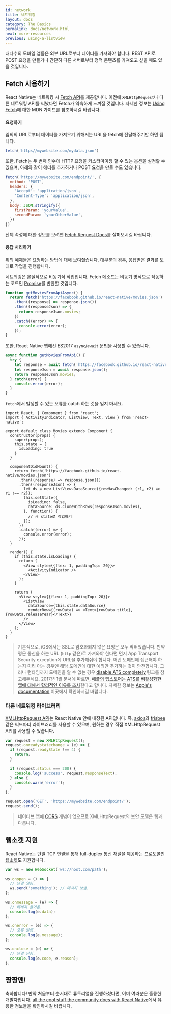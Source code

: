 ```yaml
---
id: network
title: 네트워킹
layout: docs
category: The Basics
permalink: docs/network.html
next: more-resources
previous: using-a-listview
---
```


대다수의 모바일 앱들은 외부 URL로부터 데이터를 가져와야 합니다. REST API로 POST 요청을 만들거나 간단히 다른 서버로부터 정적 콘텐츠를 가져오고 싶을 때도 있을 것입니다.

## Fetch 사용하기

React Native는 네트워킹 시 [Fetch API](https://developer.mozilla.org/en-US/docs/Web/API/Fetch_API)를 제공합니다. 이전에 `XMLHttpRequest`나 다른 네트워킹 API를 써봤다면 Fetch가 익숙하게 느껴질 것입니다. 자세한 정보는 [Using Fetch](https://developer.mozilla.org/en-US/docs/Web/API/Fetch_API/Using_Fetch)에 대한 MDN 가이드를 참조하시길 바랍니다.

#### 요청하기

임의의 URL로부터 데이터를 가져오기 위해서는 URL을 fetch에 전달해주기만 하면 됩니다.

```js
fetch('https//mywebsite.com/mydata.json')
```

또한, Fetch는 두 번째 인수에 HTTP 요청을 커스터마이징 할 수 있는 옵션을 설정할 수 있으며, 아래와 같이 헤더를 추가하거나 POST 요청을 만들 수도 있습니다.

```js
fetch('https://mywebsite.com/endpoint/', {
  method: 'POST',
  headers: {
    'Accept': 'application/json',
    'Content-Type': 'application/json',
  },
  body: JSON.stringify({
    firstParam: 'yourValue',
    secondParam: 'yourOtherValue',
  })
})
```


전체 속성에 대한 정보를 보려면 [Fetch Request Docs](https://developer.mozilla.org/en-US/docs/Web/API/Request)를 살펴보시길 바랍니다.

#### 응답 처리하기

위의 예제들은 요청하는 방법에 대해 보여줬습니다. 대부분의 경우, 응답받은 결과를 토대로 작업을 진행합니다.

네트워킹은 본질적으로 비동기식 작업입니다. Fetch 메소드는 비동기 방식으로 작동하는 코드인 [Promise](https://developer.mozilla.org/en-US/docs/Web/JavaScript/Reference/Global_Objects/Promise)를 반환할 것입니다.

  ```js
  function getMoviesFromApiAsync() {
    return fetch('https://facebook.github.io/react-native/movies.json')
      .then((response) => response.json())
      .then((responseJson) => {
        return responseJson.movies;
      })
      .catch((error) => {
        console.error(error);
      });
  }
  ```

또한, React Native 앱에선 ES2017 `async`/`await` 문법을 사용할 수 있습니다.

  ```js
  async function getMoviesFromApi() {
    try {
      let response = await fetch('https://facebook.github.io/react-native/movies.json');
      let responseJson = await response.json();
      return responseJson.movies;
    } catch(error) {
      console.error(error);
    }
  }
  ```

`fetch`에서 발생할 수 있는 오류를 catch 하는 것을 잊지 마세요.

```SnackPlayer?name=Fetch%20Example
import React, { Component } from 'react';
import { ActivityIndicator, ListView, Text, View } from 'react-native';

export default class Movies extends Component {
  constructor(props) {
    super(props);
    this.state = {
      isLoading: true
    }
  }

  componentDidMount() {
    return fetch('https://facebook.github.io/react-native/movies.json')
      .then((response) => response.json())
      .then((responseJson) => {
        let ds = new ListView.DataSource({rowHasChanged: (r1, r2) => r1 !== r2});
        this.setState({
          isLoading: false,
          dataSource: ds.cloneWithRows(responseJson.movies),
        }, function() {
          // 새 state로 작업하기
        });
      })
      .catch((error) => {
        console.error(error);
      });
  }

  render() {
    if (this.state.isLoading) {
      return (
        <View style={{flex: 1, paddingTop: 20}}>
          <ActivityIndicator />
        </View>
      );
    }

    return (
      <View style={{flex: 1, paddingTop: 20}}>
        <ListView
          dataSource={this.state.dataSource}
          renderRow={(rowData) => <Text>{rowData.title}, {rowData.releaseYear}</Text>}
        />
      </View>
    );
  }
}
```
> 기본적으로, iOS에서는 SSL로 암호화되지 않은 요청은 모두 막혀있습니다. 만약 평문 통신을 하는 URL (`http` 같은)로 가져와야 한다면 먼저 App Transport Security exception에 URL을 추가해줘야 합니다. 어떤 도메인에 접근해야 하는지 미리 아는 경우엔 해당 도메인에 대한 예외만 추가하는 것이 안전합니다. 그러나 런타임까지 도메인을 알 수 없는 경우 [disable ATS completely](docs/integration-with-existing-apps.html#app-transport-security) 링크를 참고해주세요. 2017년 1월 문서에 따르면, [애플의 앱스토어는 ATS를 비활성화한 앱에 대해서 합리적인 이유를 조사](https://forums.developer.apple.com/thread/48979)한다고 합니다. 자세한 정보는 [Apple's documentation](https://developer.apple.com/library/ios/documentation/General/Reference/InfoPlistKeyReference/Articles/CocoaKeys.html#//apple_ref/doc/uid/TP40009251-SW33) 이곳에서 확인하시길 바랍니다.

### 다른 네트워킹 라이브러리

[XMLHttpRequest API](https://developer.mozilla.org/en-US/docs/Web/API/XMLHttpRequest)는 React Native 안에 내장된 API입니다. 즉, [axios](https://github.com/mzabriskie/axios)와 [frisbee](https://github.com/niftylettuce/frisbee) 같은 써드파티 라이브러리를 사용할 수 있으며, 원하는 경우 직접 XMLHttpRequest API를 사용할 수 있습니다.

```js
var request = new XMLHttpRequest();
request.onreadystatechange = (e) => {
  if (request.readyState !== 4) {
    return;
  }

  if (request.status === 200) {
    console.log('success', request.responseText);
  } else {
    console.warn('error');
  }
};

request.open('GET', 'https://mywebsite.com/endpoint/');
request.send();
```

>네이티브 앱에 [CORS](http://en.wikipedia.org/wiki/Cross-origin_resource_sharing) 개념이 없으므로 XMLHttpRequest의 보안 모델은 웹과 다릅니다.

## 웹소켓 지원

React Native는 단일 TCP 연결을 통해 full-duplex 통신 채널을 제공하는 프로토콜인 [웹소켓](https://developer.mozilla.org/en-US/docs/Web/API/WebSocket)도 지원합니다.

```js
var ws = new WebSocket('ws://host.com/path');

ws.onopen = () => {
  // 연결 열림.
  ws.send('something'); // 메시지 보냄.
};

ws.onmessage = (e) => {
  // 메세지 들어옴.
  console.log(e.data);
};

ws.onerror = (e) => {
  // 오류 발생.
  console.log(e.message);
};

ws.onclose = (e) => {
  // 연결 닫힘.
  console.log(e.code, e.reason);
};
```

## 짱짱맨!

축하합니다! 만약 처음부터 순서대로 튜토리얼을 진행하셨다면, 이미 여러분은 훌륭한 개발자입니다. [all the cool stuff the community does with React Native](docs/more-resources.html)에서 유용한 정보들을 확인하시길 바랍니다.